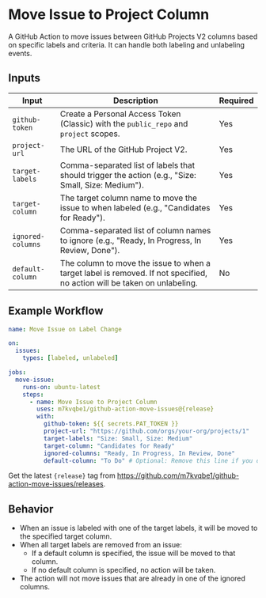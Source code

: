 # Move Issue to Project Column

A GitHub Action to move issues between GitHub Projects V2 columns based on specific labels and criteria. It can handle both labeling and unlabeling events.

## Inputs

| Input             | Description                                                                                                              | Required |
| ----------------- | ------------------------------------------------------------------------------------------------------------------------ | -------- |
| `github-token`    | Create a Personal Access Token (Classic) with the `public_repo` and `project` scopes.                                    | Yes      |
| `project-url`     | The URL of the GitHub Project V2.                                                                                        | Yes      |
| `target-labels`   | Comma-separated list of labels that should trigger the action (e.g., "Size: Small, Size: Medium").                       | Yes      |
| `target-column`   | The target column name to move the issue to when labeled (e.g., "Candidates for Ready").                                 | Yes      |
| `ignored-columns` | Comma-separated list of column names to ignore (e.g., "Ready, In Progress, In Review, Done").                            | Yes      |
| `default-column`  | The column to move the issue to when a target label is removed. If not specified, no action will be taken on unlabeling. | No       |

## Example Workflow

```yaml
name: Move Issue on Label Change

on:
  issues:
    types: [labeled, unlabeled]

jobs:
  move-issue:
    runs-on: ubuntu-latest
    steps:
      - name: Move Issue to Project Column
        uses: m7kvqbe1/github-action-move-issues@{release}
        with:
          github-token: ${{ secrets.PAT_TOKEN }}
          project-url: "https://github.com/orgs/your-org/projects/1"
          target-labels: "Size: Small, Size: Medium"
          target-column: "Candidates for Ready"
          ignored-columns: "Ready, In Progress, In Review, Done"
          default-column: "To Do" # Optional: Remove this line if you don't want issues moved when labels are removed
```

Get the latest `{release}` tag from https://github.com/m7kvqbe1/github-action-move-issues/releases.

## Behavior

- When an issue is labeled with one of the target labels, it will be moved to the specified target column.
- When all target labels are removed from an issue:
  - If a default column is specified, the issue will be moved to that column.
  - If no default column is specified, no action will be taken.
- The action will not move issues that are already in one of the ignored columns.
